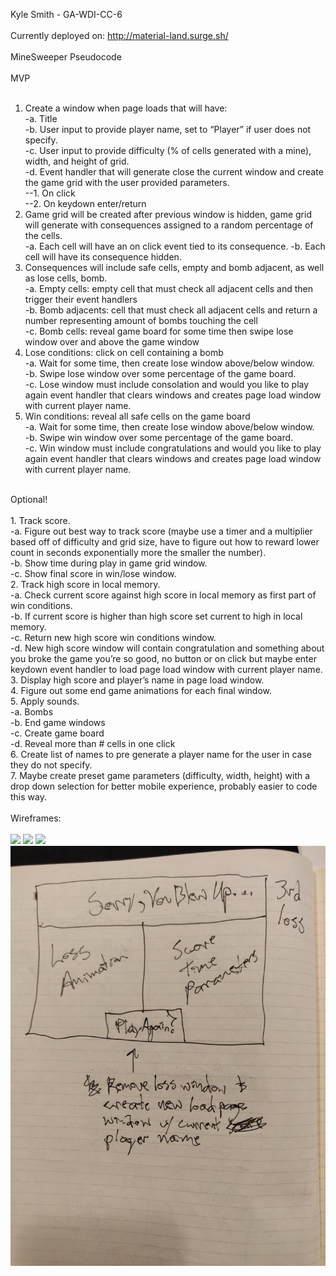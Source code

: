 Kyle Smith - GA-WDI-CC-6<br>
<br>
Currently deployed on: http://material-land.surge.sh/<br>
<br>
MineSweeper Pseudocode<br>
<br>
MVP<br>
<br>
1. Create a window when page loads that will have:<br>
	-a. Title<br>
	-b. User input to provide player name, set to “Player” if user does not specify.<br>
	-c. User input to provide difficulty (% of cells generated with a mine), width, and height of grid.<br>
	-d. Event handler that will generate close the current window and create the game grid with the user provided parameters.<br>
	--1. On click<br>
	--2. On keydown enter/return<br>
2. Game grid will be created after previous window is hidden, game grid will generate with consequences assigned to a random percentage of the cells.<br>
	-a. Each cell will have an on click event tied to its consequence.
	-b. Each cell will have its consequence hidden.
3. Consequences will include safe cells, empty and bomb adjacent, as well as lose cells, bomb.<br>
	-a. Empty cells: empty cell that must check all adjacent cells and then trigger their event handlers<br>
	-b. Bomb adjacents: cell that must check all adjacent cells and return a number representing amount of bombs touching the cell<br>
	-c. Bomb cells: reveal game board for some time then swipe lose window over and above the game window
4. Lose conditions: click on cell containing a bomb<br>
	-a. Wait for some time, then create lose window above/below window.<br>
	-b. Swipe lose window over some percentage of the game board.<br>
	-c. Lose window must include consolation and would you like to play again event handler that clears windows and creates page load window with current player name.<br>
5. Win conditions: reveal all safe cells on the game board<br>
	-a. Wait for some time, then create lose window above/below window.<br>
	-b. Swipe win window over some percentage of the game board.<br>
	-c. Win window must include congratulations and would you like to play again event handler that clears windows and creates page load window with current player name.<br>
<br>
Optional!<br>
<br>
1. Track score.<br>
	-a. Figure out best way to track score (maybe use a timer and a multiplier based off of difficulty and grid size, have to figure out how to reward lower count in seconds exponentially more the smaller the number).<br>
	-b. Show time during play in game grid window.<br>
	-c. Show final score in win/lose window.<br>
2. Track high score in local memory.<br>
	-a. Check current score against high score in local memory as first part of win conditions.<br>
	-b. If current score is higher than high score set current to high in local memory.<br>
	-c. Return new high score win conditions window.<br>
	-d. New high score window will contain congratulation and something about you broke the game you’re so good, no button or on click but maybe enter keydown event handler to load page load window with current player name.<br>
3. Display high score and player’s name in page load window.<br>
4. Figure out some end game animations for each final window.<br>
5. Apply sounds.<br>
	-a. Bombs<br>
	-b. End game windows<br>
	-c. Create game board<br>
	-d. Reveal more than # cells in one click<br>
6. Create list of names to pre generate a player name for the user in case they do not specify.<br>
7. Maybe create preset game parameters (difficulty, width, height) with a drop down selection for better mobile experience, probably easier to code this way.<br>
<br>
Wireframes:<br>
<br>
<img src="./images/mainpage.jpg">
<img src="./images/gameboardpage.jpg">
<img src="./images/winpages.jpg">
<img src="./images/losepage.jpg">
